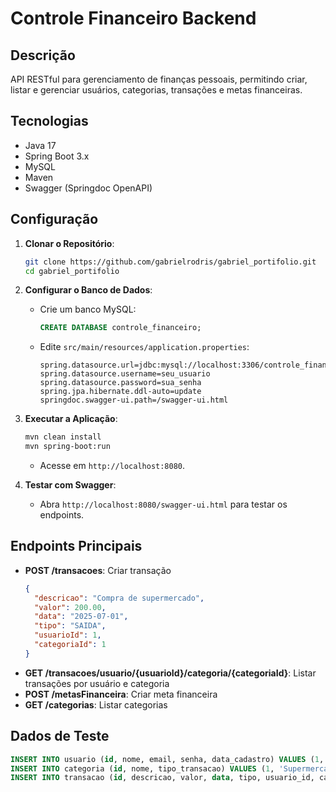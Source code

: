 # Controle Financeiro Backend

## Descrição
API RESTful para gerenciamento de finanças pessoais, permitindo criar, listar e gerenciar usuários, categorias, transações e metas financeiras.

## Tecnologias
- Java 17
- Spring Boot 3.x
- MySQL
- Maven
- Swagger (Springdoc OpenAPI)

## Configuração
1. **Clonar o Repositório**:
   ```bash
   git clone https://github.com/gabrielrodris/gabriel_portifolio.git
   cd gabriel_portifolio
   ```

2. **Configurar o Banco de Dados**:
   - Crie um banco MySQL:
     ```sql
     CREATE DATABASE controle_financeiro;
     ```
   - Edite `src/main/resources/application.properties`:
     ```properties
     spring.datasource.url=jdbc:mysql://localhost:3306/controle_financeiro
     spring.datasource.username=seu_usuario
     spring.datasource.password=sua_senha
     spring.jpa.hibernate.ddl-auto=update
     springdoc.swagger-ui.path=/swagger-ui.html
     ```

3. **Executar a Aplicação**:
   ```bash
   mvn clean install
   mvn spring-boot:run
   ```
   - Acesse em `http://localhost:8080`.

4. **Testar com Swagger**:
   - Abra `http://localhost:8080/swagger-ui.html` para testar os endpoints.

## Endpoints Principais
- **POST /transacoes**: Criar transação
  ```json
  {
    "descricao": "Compra de supermercado",
    "valor": 200.00,
    "data": "2025-07-01",
    "tipo": "SAIDA",
    "usuarioId": 1,
    "categoriaId": 1
  }
  ```
- **GET /transacoes/usuario/{usuarioId}/categoria/{categoriaId}**: Listar transações por usuário e categoria
- **POST /metasFinanceira**: Criar meta financeira
- **GET /categorias**: Listar categorias

## Dados de Teste
```sql
INSERT INTO usuario (id, nome, email, senha, data_cadastro) VALUES (1, 'John Doe', 'john@example.com', 'password', '2025-07-01');
INSERT INTO categoria (id, nome, tipo_transacao) VALUES (1, 'Supermercado', 'SAIDA');
INSERT INTO transacao (id, descricao, valor, data, tipo, usuario_id, categoria_id) VALUES (1, 'Compra de supermercado', 200.00, '2025-07-01', 'SAIDA', 1, 1);
```